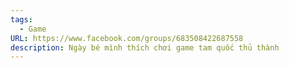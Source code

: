 ```yaml
---
tags:
  - Game
URL: https://www.facebook.com/groups/683508422687558
description: Ngày bé mình thích chơi game tam quốc thủ thành
---
```

